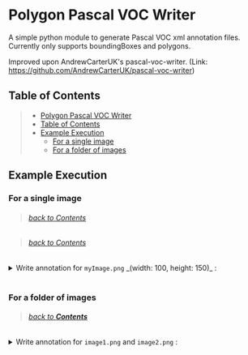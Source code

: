 # Polygon Pascal VOC Writer

A simple python module to generate Pascal VOC xml annotation files. Currently only supports boundingBoxes and polygons.

Improved upon AndrewCarterUK's pascal-voc-writer. (Link: <https://github.com/AndrewCarterUK/pascal-voc-writer>)

## Table of Contents

>- [Polygon Pascal VOC Writer](#Polygon-Pascal-VOC-Writer)
>- [Table of Contents](#Table-of-Contents)
>- [Example Execution](#Example-Execution)
>   - [For a single image](#For-a-single-image)
>   - [For a folder of images](#For-a-folder-of-images)

## Example Execution

### For a single image
> ###### [back to Contents](https://github.com/EvitanRelta/git_tutorial#Table-of-Contents)

<blockquote><h6><a href="#Table-of-Contents">back to Contents</a></h6></blockquote>


<details>
  <summary>Write annotation for <code>myImage.png</code> _(width: 100, height: 150)_ :</summary>
  
  ```python
images_dir = r"dir\images\"
annotations_dir = r"dir\annotations\"
image_name = "myImage.png"
writer = VocWriter(images_dir, annotations_dir, image_name)

box_name = "myLabelBox"
xmin, ymin, xmax, ymax = 1, 2, 3, 4
writer.addBndBox(box_name, xmin, ymin, xmax, ymax)

polygon_name = "myPolygon"
vertices = [
    [1, 2],
    [3, 4],
    [5, 6]
]
writer.addPolygon("myPolygon", vertices)

writer.save()
```

<br>

Output file, `dir\annotation\myImage.xml` :

```xml
<annotation>
    <folder>images</folder>    
    <filename>myImage.png</filename>
    <path>dir\images\myImage.png</path>
    <source>
        <database>Unknown</database>
    </source>
    <size>
        <width>100</width>
        <height>150</height>
        <depth>3</depth>
    </size>
    <segmented>0</segmented>
    <object>
        <name>myLabelBox</name>
        <pose>Unspecified</pose>
        <truncated>0</truncated>
        <difficult>0</difficult>
        <bndbox>
            <xmin>1</xmin>
            <ymin>2</ymin>
            <xmax>3</xmax>
            <ymax>4</ymax>
        </bndbox>
    </object>
    <object>
        <name>myPolygon</name>
        <pose>Unspecified</pose>
        <truncated>0</truncated>
        <difficult>0</difficult>
        <polygon>
            <x1>1</x1>
            <y1>2</y1>
            <x2>3</x2>
            <y2>4</y2>
            <x3>5</x3>
            <y3>6</y3>
        </polygon>
        <bndbox>
            <xmin>1</xmin>
            <ymin>2</ymin>
            <xmax>5</xmax>
            <ymax>6</ymax>
        </bndbox>
    </object>
</annotation>
```
  
</details>

<br>

### For a folder of images
> ###### [back to **_Contents_**](https://github.com/EvitanRelta/git_tutorial#Table-of-Contents)

<details>
  <summary>Write annotation for <code>image1.png</code> and <code>image2.png</code> :</summary>

```python
images_dir = r"dir\images\"
annotations_dir = r"dir\annotations\"
writer = VocWriter(images_dir, annotations_dir, "")

list_of_annotations = [
    {"image_name" : "image1.png",
     "polygon" : [[1, 2], [3, 4], [5, 6]]},
    {"image_name" : "image2.png",
     "polygon" : [[7, 8], [9, 10], [11, 12]]}
]
for annotation in list_of_annotations:
    writer.nextImage(annotation["image_name"])
    writer.addPolygon("polygon_name", annotation["polygon"])
    writer.save()
```

<br>

Resulting directories: 
```
dir
├── images
|   ├── image1.png
|   └── image2.png
└── annotations
    ├── image1.xml
    ├── image2.xml
```

</details>
